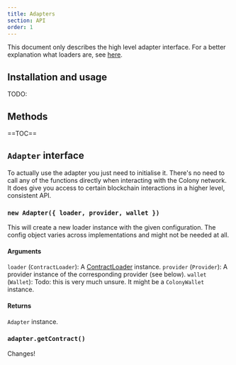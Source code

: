 ```yaml
---
title: Adapters
section: API
order: 1
---
```


This document only describes the high level adapter interface. For a better explanation what loaders are, see [here](docs-adapters.html).

## Installation and usage

TODO:

## Methods

==TOC==

## `Adapter` interface

To actually use the adapter you just need to initialise it. There's no need to call any of the functions directly when interacting with the Colony network. It does give you access to certain blockchain interactions in a higher level, consistent API.

### `new Adapter({ loader, provider, wallet })`

This will create a new loader instance with the given configuration. The config object varies across implementations and might not be needed at all.

#### Arguments

`loader` (`ContractLoader`): A [ContractLoader](/colony-js/docs-loaders/) instance.
`provider` (`Provider`): A provider instance of the corresponding provider (see below).
`wallet` (`Wallet`): Todo: this is very much unsure. It might be a `ColonyWallet` instance.

#### Returns

`Adapter` instance.

### `adapter.getContract()`

Changes!
